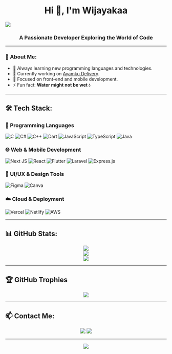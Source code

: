  <h1 align="center">Hi 👋, I'm Wijayakaa</h1>
  <img src="https://user-images.githubusercontent.com/73097560/115834477-dbab4500-a447-11eb-908a-139a6edaec5c.gif">
<h3 align="center">A Passionate Developer Exploring the World of Code</h3>

---

### 🌱 About Me:
- 🚀 Always learning new programming languages and technologies.
- 🔭 Currently working on [Ayamku Delivery](https://github.com/wijayakaa/ayamku-admin).
- 🎯 Focused on front-end and mobile development.
- ⚡ Fun fact: **Water might not be wet 💧**

---

## 🛠️ Tech Stack:

### 🚀 Programming Languages
![C](https://img.shields.io/badge/c-%2300599C.svg?style=for-the-badge&logo=c&logoColor=white)
![C#](https://img.shields.io/badge/c%23-%23239120.svg?style=for-the-badge&logo=csharp&logoColor=white)
![C++](https://img.shields.io/badge/c++-%2300599C.svg?style=for-the-badge&logo=c%2B%2B&logoColor=white)
![Dart](https://img.shields.io/badge/dart-%230175C2.svg?style=for-the-badge&logo=dart&logoColor=white)
![JavaScript](https://img.shields.io/badge/javascript-%23323330.svg?style=for-the-badge&logo=javascript&logoColor=%23F7DF1E)
![TypeScript](https://img.shields.io/badge/typescript-%23007ACC.svg?style=for-the-badge&logo=typescript&logoColor=white)
![Java](https://img.shields.io/badge/java-%23ED8B00.svg?style=for-the-badge&logo=openjdk&logoColor=white)

### 🌐 Web & Mobile Development
![Next JS](https://img.shields.io/badge/Next-black?style=for-the-badge&logo=next.js&logoColor=white)
![React](https://img.shields.io/badge/react-%2320232a.svg?style=for-the-badge&logo=react&logoColor=%2361DAFB)
![Flutter](https://img.shields.io/badge/Flutter-%2302569B.svg?style=for-the-badge&logo=Flutter&logoColor=white)
![Laravel](https://img.shields.io/badge/laravel-%23FF2D20.svg?style=for-the-badge&logo=laravel&logoColor=white)
![Express.js](https://img.shields.io/badge/express.js-%23404d59.svg?style=for-the-badge&logo=express&logoColor=%2361DAFB)

### 🎨 UI/UX & Design Tools
![Figma](https://img.shields.io/badge/figma-%23F24E1E.svg?style=for-the-badge&logo=figma&logoColor=white)
![Canva](https://img.shields.io/badge/Canva-%2300C4CC.svg?style=for-the-badge&logo=Canva&logoColor=white)

### ☁️ Cloud & Deployment
![Vercel](https://img.shields.io/badge/vercel-%23000000.svg?style=for-the-badge&logo=vercel&logoColor=white)
![Netlify](https://img.shields.io/badge/netlify-%23000000.svg?style=for-the-badge&logo=netlify&logoColor=#00C7B7)
![AWS](https://img.shields.io/badge/AWS-%23FF9900.svg?style=for-the-badge&logo=amazon-aws&logoColor=white)

---

## 📊 GitHub Stats:
<p align="center">
  <img src="https://github-readme-stats.vercel.app/api?username=wijayakaa&show_icons=true&theme=radical"/>
  <br/>
  <img src="https://github-readme-streak-stats.herokuapp.com/?user=wijayakaa&theme=dark&hide_border=false"/>
  <br/>
  <img src="https://github-readme-stats.vercel.app/api/top-langs/?username=wijayakaa&theme=dark&hide_border=false&layout=compact"/>
</p>

---

## 🏆 GitHub Trophies
<p align="center">
  <img src="https://github-profile-trophy.vercel.app/?username=wijayakaa&theme=radical&no-frame=false&no-bg=false&margin-w=4"/>
</p>

---

## 📫 Contact Me:
<p align="center">
  <a href="https://github.com/wijayakaa"><img src="https://img.shields.io/badge/GitHub-%2312100E.svg?style=for-the-badge&logo=github&logoColor=white"></a>
  <a href="mailto:your-email@example.com"><img src="https://img.shields.io/badge/Email-%23D14836.svg?style=for-the-badge&logo=gmail&logoColor=white"></a>
</p>

---

<p align="center">
  <img src="https://visitcount.itsvg.in/api?id=wijayakaa&icon=2&color=0"/>
</p>
